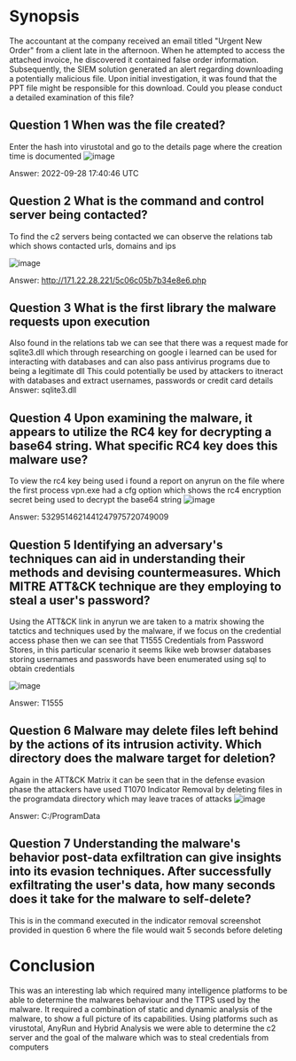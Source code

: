 # Synopsis
The accountant at the company received an email titled "Urgent New Order" from a client late in the afternoon. When he attempted to access the attached invoice, he discovered it contained false order information. Subsequently, the SIEM solution generated an alert regarding downloading a potentially malicious file. Upon initial investigation, it was found that the PPT file might be responsible for this download. Could you please conduct a detailed examination of this file?

## Question 1 When was the file created?
Enter the hash into virustotal and go to the details page where the creation time is documented
![image](https://github.com/user-attachments/assets/2d874cb3-b25c-4827-b705-7b9edd2245ff)

Answer: 2022-09-28 17:40:46 UTC

## Question 2 What is the command and control server being contacted?
To find the c2 servers being contacted we can observe the relations tab which shows contacted urls, domains and ips

![image](https://github.com/user-attachments/assets/6bde88c1-6c0c-4b57-9380-26243b3668b2)

Answer: http://171.22.28.221/5c06c05b7b34e8e6.php

## Question 3 What is the first library the malware requests upon execution

Also found in the relations tab we can see that there was a request made for sqlite3.dll which through researching on google i learned can be used for interacting with databases and can also pass antivirus programs due to being a legitimate dll
This could potentially be used by attackers to itneract with databases and extract usernames, passwords or credit card details
Answer: sqlite3.dll

## Question 4 Upon examining the malware, it appears to utilize the RC4 key for decrypting a base64 string. What specific RC4 key does this malware use?
To view the rc4 key being used i found a report on anyrun on the file where the first process vpn.exe had a cfg option which shows the rc4 encryption secret being used to decrypt the base64 string
![image](https://github.com/user-attachments/assets/658235ad-24e4-42a8-b230-f8ef22dc43ce)

Answer: 5329514621441247975720749009

## Question 5 Identifying an adversary's techniques can aid in understanding their methods and devising countermeasures. Which MITRE ATT&CK technique are they employing to steal a user's password?
Using the ATT&CK link in anyrun we are taken to a matrix showing the tatctics and techniques used by the malware, if we focus on the credential access phase then we can see that T1555 Credentials from Password Stores, in this particular
scenario it seems lkike web browser databases storing usernames and passwords have been enumerated using sql to obtain credentials 

![image](https://github.com/user-attachments/assets/2c85e50c-ccf5-4b9d-b579-8d153e43a5cb)

Answer: T1555


## Question 6 Malware may delete files left behind by the actions of its intrusion activity. Which directory does the malware target for deletion?
Again in the ATT&CK Matrix it can be seen that in the defense evasion phase the attackers have used T1070 Indicator Removal by deleting files in the programdata directory which may leave traces of attacks
![image](https://github.com/user-attachments/assets/40f769ab-ed00-4e07-aa35-9d430c895f59)

Answer: C:/ProgramData

## Question 7 Understanding the malware's behavior post-data exfiltration can give insights into its evasion techniques. After successfully exfiltrating the user's data, how many seconds does it take for the malware to self-delete?

This is in the command executed in the indicator removal screenshot provided in question 6 where the file would wait 5 seconds before deleting

# Conclusion
This was an interesting lab which required many intelligence platforms to be able to determine the malwares behaviour and the TTPS used by the malware. It required a combination of static and dynamic analysis of the malware, to show a full picture of its capabilities.
Using platforms such as virustotal, AnyRun and Hybrid Analysis we were able to determine the c2 server and the goal of the malware which was to steal credentials from computers




